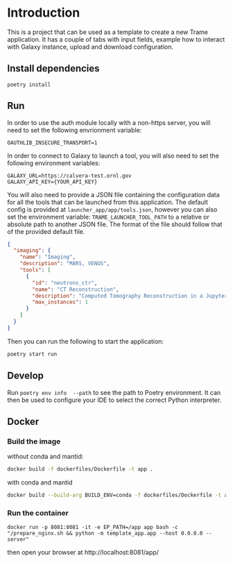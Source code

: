 # Introduction

This is a project that can be used as a template to create a new Trame application.
It has a couple of tabs with input fields, example how to interact with Galaxy instance, 
upload and download configuration.


## Install dependencies  

```
poetry install
```

## Run
In order to use the auth module locally with a non-https server, you will need to set the following envrionment variable:
```
OAUTHLIB_INSECURE_TRANSPORT=1
``` 

In order to connect to Galaxy to launch a tool, you will also need to set the following environment variables:
```
GALAXY_URL=https://calvera-test.ornl.gov
GALAXY_API_KEY={YOUR_API_KEY}
```

You will also need to provide a JSON file containing the configuration data for all the tools that can be launched from this
application. The default config is provided at `launcher_app/app/tools.json`, however you can also set the environment variable:
`TRAME_LAUNCHER_TOOL_PATH` to a relative or absolute path to another JSON file. The format of the file  should follow that 
of the provided default file. 

```json
{
  "imaging": {
    "name": "Imaging",
    "description": "MARS, VENUS",
    "tools": [
      {
        "id": "neutrons_ctr",
        "name": "CT Reconstruction",
        "description": "Computed Tomography Reconstruction in a Jupyter Notebook",
        "max_instances": 1
      }
    ]
  }
}
```

Then you can run the following to start the application:
```bash
poetry start run
```

## Develop

Run `poetry env info  --path` to see the path to Poetry environment. It can then be used
to configure your IDE to select the correct Python interpreter.

## Docker
### Build the image

without conda and mantid:

```bash
docker build -f dockerfiles/Dockerfile -t app .
```

with conda and mantid

```bash
docker build --build-arg BUILD_ENV=conda -f dockerfiles/Dockerfile -t app .
```

### Run the container

```
docker run -p 8081:8081 -it -e EP_PATH=/app app bash -c "/prepare_nginx.sh && python -m template_app.app --host 0.0.0.0 --server"  
```

then open your browser at http://localhost:8081/app/